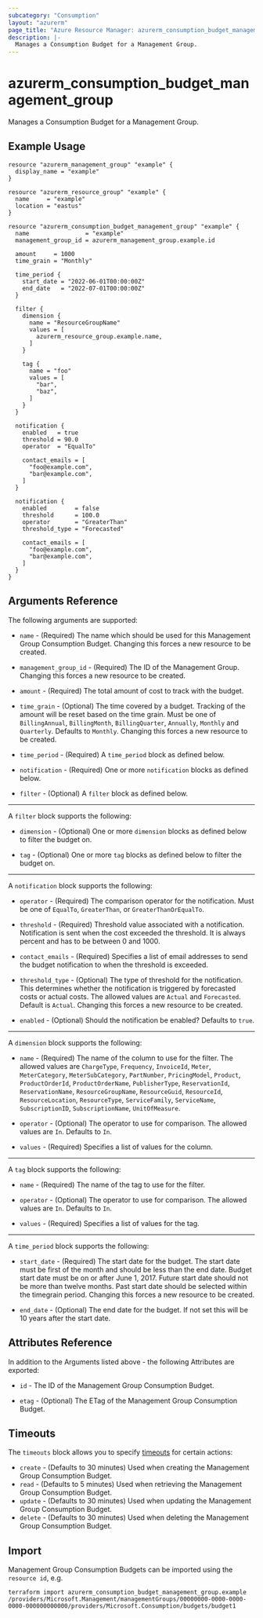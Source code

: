 ```yaml
---
subcategory: "Consumption"
layout: "azurerm"
page_title: "Azure Resource Manager: azurerm_consumption_budget_management_group"
description: |-
  Manages a Consumption Budget for a Management Group.
---
```


# azurerm_consumption_budget_management_group

Manages a Consumption Budget for a Management Group.

## Example Usage

```hcl
resource "azurerm_management_group" "example" {
  display_name = "example"
}

resource "azurerm_resource_group" "example" {
  name     = "example"
  location = "eastus"
}

resource "azurerm_consumption_budget_management_group" "example" {
  name                = "example"
  management_group_id = azurerm_management_group.example.id

  amount     = 1000
  time_grain = "Monthly"

  time_period {
    start_date = "2022-06-01T00:00:00Z"
    end_date   = "2022-07-01T00:00:00Z"
  }

  filter {
    dimension {
      name = "ResourceGroupName"
      values = [
        azurerm_resource_group.example.name,
      ]
    }

    tag {
      name = "foo"
      values = [
        "bar",
        "baz",
      ]
    }
  }

  notification {
    enabled   = true
    threshold = 90.0
    operator  = "EqualTo"

    contact_emails = [
      "foo@example.com",
      "bar@example.com",
    ]
  }

  notification {
    enabled        = false
    threshold      = 100.0
    operator       = "GreaterThan"
    threshold_type = "Forecasted"

    contact_emails = [
      "foo@example.com",
      "bar@example.com",
    ]
  }
}
```

## Arguments Reference

The following arguments are supported:

* `name` - (Required) The name which should be used for this Management Group Consumption Budget. Changing this forces a new resource to be created.

* `management_group_id` - (Required) The ID of the Management Group. Changing this forces a new resource to be created.

* `amount` - (Required) The total amount of cost to track with the budget.

* `time_grain` - (Optional) The time covered by a budget. Tracking of the amount will be reset based on the time grain. Must be one of `BillingAnnual`, `BillingMonth`, `BillingQuarter`, `Annually`, `Monthly` and `Quarterly`. Defaults to `Monthly`. Changing this forces a new resource to be created.

* `time_period` - (Required) A `time_period` block as defined below.

* `notification` - (Required) One or more `notification` blocks as defined below.

* `filter` - (Optional) A `filter` block as defined below.

---

A `filter` block supports the following:

* `dimension` - (Optional) One or more `dimension` blocks as defined below to filter the budget on.

* `tag` - (Optional) One or more `tag` blocks as defined below to filter the budget on.

---

A `notification` block supports the following:

* `operator` - (Required) The comparison operator for the notification. Must be one of `EqualTo`, `GreaterThan`, or `GreaterThanOrEqualTo`.

* `threshold` - (Required) Threshold value associated with a notification. Notification is sent when the cost exceeded the threshold. It is always percent and has to be between 0 and 1000.

* `contact_emails` - (Required) Specifies a list of email addresses to send the budget notification to when the threshold is exceeded.

* `threshold_type` - (Optional) The type of threshold for the notification. This determines whether the notification is triggered by forecasted costs or actual costs. The allowed values are `Actual` and `Forecasted`. Default is `Actual`. Changing this forces a new resource to be created.

* `enabled` - (Optional) Should the notification be enabled? Defaults to `true`.

---

A `dimension` block supports the following:

* `name` - (Required) The name of the column to use for the filter. The allowed values are `ChargeType`, `Frequency`, `InvoiceId`, `Meter`, `MeterCategory`, `MeterSubCategory`, `PartNumber`, `PricingModel`, `Product`, `ProductOrderId`, `ProductOrderName`, `PublisherType`, `ReservationId`, `ReservationName`, `ResourceGroupName`, `ResourceGuid`, `ResourceId`, `ResourceLocation`, `ResourceType`, `ServiceFamily`, `ServiceName`, `SubscriptionID`, `SubscriptionName`, `UnitOfMeasure`.

* `operator` - (Optional) The operator to use for comparison. The allowed values are `In`. Defaults to `In`.

* `values` - (Required) Specifies a list of values for the column.

---

A `tag` block supports the following:

* `name` - (Required) The name of the tag to use for the filter.

* `operator` - (Optional) The operator to use for comparison. The allowed values are `In`. Defaults to `In`.

* `values` - (Required) Specifies a list of values for the tag.

---

A `time_period` block supports the following:

* `start_date` - (Required) The start date for the budget. The start date must be first of the month and should be less than the end date. Budget start date must be on or after June 1, 2017. Future start date should not be more than twelve months. Past start date should be selected within the timegrain period. Changing this forces a new resource to be created.

* `end_date` - (Optional) The end date for the budget. If not set this will be 10 years after the start date.

## Attributes Reference

In addition to the Arguments listed above - the following Attributes are exported:

* `id` - The ID of the Management Group Consumption Budget.

* `etag` - (Optional) The ETag of the Management Group Consumption Budget.

## Timeouts

The `timeouts` block allows you to specify [timeouts](https://www.terraform.io/language/resources/syntax#operation-timeouts) for certain actions:

* `create` - (Defaults to 30 minutes) Used when creating the Management Group Consumption Budget.
* `read` - (Defaults to 5 minutes) Used when retrieving the Management Group Consumption Budget.
* `update` - (Defaults to 30 minutes) Used when updating the Management Group Consumption Budget.
* `delete` - (Defaults to 30 minutes) Used when deleting the Management Group Consumption Budget.

## Import

Management Group Consumption Budgets can be imported using the `resource id`, e.g.

```shell
terraform import azurerm_consumption_budget_management_group.example /providers/Microsoft.Management/managementGroups/00000000-0000-0000-0000-000000000000/providers/Microsoft.Consumption/budgets/budget1
```
